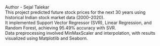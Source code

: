 Author - Sejal Talekar 
<br>
This project predicted future stock prices for the next 30 years using historical Indian stock market data (2000–2020).<br>
It implemented Support Vector Regressor (SVR), Linear Regression, and Random Forest, achieving 95.49% accuracy with SVR.<br> 
Data preprocessing involved MinMaxScaler and interpolation, with results visualized using Matplotlib and Seaborn.
